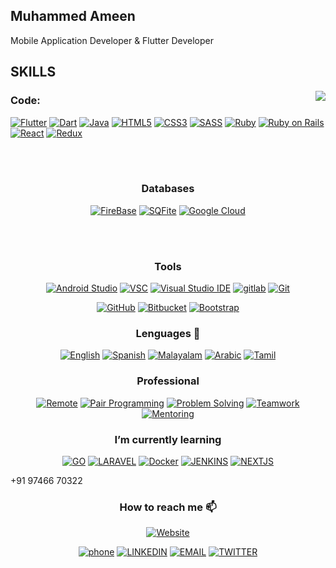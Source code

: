 ## Muhammed Ameen
Mobile Application Developer & Flutter Developer

## SKILLS
<img align="right" src="https://github-readme-stats.vercel.app/api/?username=muhd-ameen&show_icons=true&hide_border=true" />

### **Code**:

[![Flutter](https://img.shields.io/badge/-flutter-45fd3?style=for-the-badge&logo=flutter&logoColor=white)](https://muhd-ameen.github.io/)
[![Dart](https://img.shields.io/badge/-dart-fff?style=for-the-badge&logo=dart&logoColor=black)](https://muhd-ameen.github.io/)
[![Java](https://img.shields.io/badge/-Java-007396?style=for-the-badge&logo=Java&logoColor=white)](https://muhd-ameen.github.io/)
[![HTML5](https://img.shields.io/badge/-HTML5-E34F26?style=for-the-badge&logo=HTML5&logoColor=white)](https://muhd-ameen.github.io/)
[![CSS3](https://img.shields.io/badge/-CSS3-1572B6?style=for-the-badge&logo=CSS3&logoColor=white)](https://muhd-ameen.github.io/)
[![SASS](https://img.shields.io/badge/-SASS-CC6699?style=for-the-badge&logo=SASS&logoColor=white)](https://muhd-ameen.github.io/)
[![Ruby](https://img.shields.io/badge/-Ruby-CC342D?style=for-the-badge&logo=Ruby&logoColor=white)](https://muhd-ameen.github.io/)
[![Ruby on Rails](https://img.shields.io/badge/-Ruby--on--rails-CC0000?style=for-the-badge&logo=Ruby-on-rails&logoColor=white)](https://muhd-ameen.github.io/)
[![React](https://img.shields.io/badge/-REACT-black?style=for-the-badge&logo=React&logoColor=61DAFB)](https://reactjs.org/)
[![Redux](https://img.shields.io/badge/-REDUX-black?style=for-the-badge&logo=Redux&logoColor=764ABC)](https://redux.js.org/)

<br><br>


<div align="center">
<h3>Databases</h3>

[![FireBase](https://img.shields.io/badge/-Firebase-FFCA28?style=for-the-badge&logo=Firebase&logoColor=black)](https://muhd-ameen.github.io/)
[![SQFite](https://img.shields.io/badge/-SQLite-003B57?style=for-the-badge&logo=SQLite&logoColor=white)](https://muhd-ameen.github.io/)
[![Google Cloud](https://img.shields.io/badge/-Google--Cloud-4285F4?style=for-the-badge&logo=Google-Cloud&logoColor=white)](https://muhd-ameen.github.io/)
</div>

<br><br>


<div align="center">
<h3> Tools </h3>

[![Android Studio](https://img.shields.io/badge/-Android--Studio-F7DF1E?style=for-the-badge&logo=Android-Studio&logoColor=black)](https://developer.android.com/studio)
[![VSC](https://img.shields.io/badge/-Visual--Studio--Code-007ACC?style=for-the-badge&logo=Visual-Studio&logoColor=white)](https://code.visualstudio.com/)
[![Visual Studio IDE](https://img.shields.io/badge/-Visual--Studio-5C2D91?style=for-the-badge&logo=Visual-Studio&logoColor=white)](hhttps://docs.microsoft.com/en-us/visualstudio/get-started/visual-studio-ide?view=vs-2019)
[![gitlab](https://img.shields.io/badge/-gitlab-F05032?style=for-the-badge&logo=gitlab&logoColor=white)](https://git-scm.com/)
[![Git](https://img.shields.io/badge/-Git-F05032?style=for-the-badge&logo=Git&logoColor=white)](https://git-scm.com/)

[![GitHub](https://img.shields.io/badge/-GitHub-181717?style=for-the-badge&logo=GitHub&logoColor=white)](https://muhd-ameen.github.io/)
[![Bitbucket](https://img.shields.io/badge/-Bitbucket-0052CC?style=for-the-badge&logo=Bitbucket&logoColor=white)](https://bitbucket.org/product/guides/getting-started/overview)
[![Bootstrap](https://img.shields.io/badge/-Bootstrap-7952B3?style=for-the-badge&logo=Bootstrap&logoColor=white)](https://getbootstrap.com/)


</div>
<div align="center">
<h3> Lenguages 💬 </h3>

[![English](https://img.shields.io/badge/-English-F05032?style=for-the-badge)](https://muhd-ameen.github.io/)
[![Spanish](https://img.shields.io/badge/-Spanish-007ACC?style=for-the-badge)](https://muhd-ameen.github.io/)
[![Malayalam](https://img.shields.io/badge/-Malayalam-F05032?style=for-the-badge)](https://muhd-ameen.github.io/)
[![Arabic](https://img.shields.io/badge/-Arabic-007ACC?style=for-the-badge)](https://muhd-ameen.github.io/)
[![Tamil](https://img.shields.io/badge/-Tamil-F05032?style=for-the-badge)](https://muhd-ameen.github.io/)


</div>

<div align="center">
<h3> Professional </h3>

[![Remote](https://img.shields.io/badge/-Visual--Remote-007ACC?style=for-the-badge)](https://muhd-ameen.github.io/)
[![Pair Programming](https://img.shields.io/badge/-Pair--Programming-5C2D91?style=for-the-badge)](https://muhd-ameen.github.io/)
[![Problem Solving](https://img.shields.io/badge/-Problem--Solving-F05032?style=for-the-badge)](https://muhd-ameen.github.io/)
[![Teamwork](https://img.shields.io/badge/-Teamwork-181717?style=for-the-badge)](https://muhd-ameen.github.io/)
[![Mentoring](https://img.shields.io/badge/-Mentoring-181717?style=for-the-badge)](https://muhd-ameen.github.io/)

</div>

<div align="center">
<h3> I’m currently learning </h3>

[![GO](https://img.shields.io/badge/-GO-00ADD8?style=for-the-badge&logo=Go&logoColor=white)](https://golang.org/)
[![LARAVEL](https://img.shields.io/badge/-LARAVEL-FF2D20?style=for-the-badge&logo=Laravel&logoColor=white)](https://laravel.com/)
[![Docker](https://img.shields.io/badge/-Docker-2496ED?style=for-the-badge&logo=Docker&logoColor=white)](https://www.docker.com/)
[![JENKINS](https://img.shields.io/badge/-JENKINS-D24939?style=for-the-badge&logo=Jenkins&logoColor=white)](https://www.jenkins.io/)
[![NEXTJS](https://img.shields.io/badge/-Nextjs-000000?style=for-the-badge&logo=Next.js&logoColor=white)](https://nextjs.org/)
 

</div>
+91 97466 70322
<div align="center">
<h3> How to reach me 📫</h3>

 [![Website](https://img.shields.io/badge/-Website-black?style=for-the-badge&logo=Julia&logoColor=white)](https://muhd-ameen.github.io/)

 [![phone](https://img.shields.io/badge/-+919746670322-1DA1F2?style=for-the-badge&logo=Julia&logoColor=white)](tel:9746670322)
 [![LINKEDIN](https://img.shields.io/badge/-LINKEDIN-0077B5?style=for-the-badge&logo=Linkedin&logoColor=white)](https://www.linkedin.com/in/muhd-ameen/)
 [![EMAIL](https://img.shields.io/badge/-EMAIL-D14836?style=for-the-badge&logo=Mail.Ru&logoColor=white)](mailto:ameens.in19@gmail.com)
 [![TWITTER](https://img.shields.io/badge/-TWITTER-1DA1F2?style=for-the-badge&logo=Twitter&logoColor=white)](https://twitter.com/AmeenSulaiman4)

</div>
